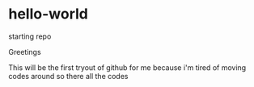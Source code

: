 # hello-world
starting repo

Greetings

This will be the first tryout of github for me because i'm tired of moving codes around so there
all the codes
